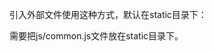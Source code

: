引入外部文件使用这种方式，默认在static目录下：
<script th:src="@{/js/common.js}"></script>
需要把js/common.js文件放在static目录下。